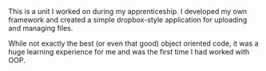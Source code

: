This is a unit I worked on during my apprenticeship. I developed my own framework and created a simple dropbox-style application for uploading and managing files.

While not exactly the best (or even that good) object oriented code, it was a huge learning experience for me and was the first time I had worked with OOP. 
